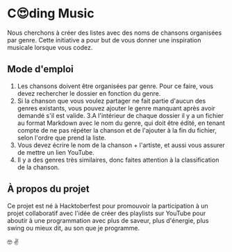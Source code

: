 # C:heart_eyes:ding Music

Nous cherchons à créer des listes avec des noms de chansons organisées par genre. Cette initiative a pour but de vous donner une inspiration musicale lorsque vous codez.

## Mode d'emploi

1. Les chansons doivent être organisées par genre. Pour ce faire, vous devez rechercher le dossier en fonction du genre.
2. Si la chanson que vous voulez partager ne fait partie d'aucun des genres existants, vous pouvez ajouter le genre manquant après avoir demandé s'il est valide.
3.A l'intérieur de chaque dossier il y a un fichier au format Markdown avec le nom du genre, qui doit être édité, en tenant compte de ne pas répéter la chanson et de l'ajouter à la fin du fichier, selon l'ordre que prend la liste.
4. Vous devez écrire le nom de la chanson + l'artiste, et aussi vous assurer de mettre un lien YouTube.
5. Il y a des genres très similaires, donc faites attention à la classification de la chanson.

## À propos du projet

Ce projet est né à Hacktoberfest pour promouvoir la participation à un projet collaboratif avec l'idée de créer des playlists sur YouTube pour aboutir à une programmation avec plus de saveur, plus d'énergie, plus swing ou mieux dit, au son que je programme.

:nerd_face: :v:
